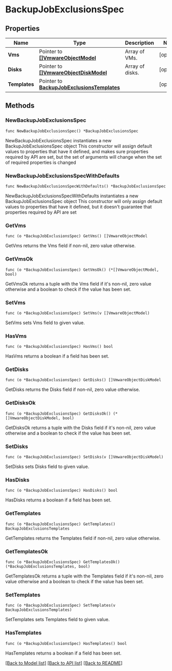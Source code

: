 # BackupJobExclusionsSpec

## Properties

Name | Type | Description | Notes
------------ | ------------- | ------------- | -------------
**Vms** | Pointer to [**[]VmwareObjectModel**](VmwareObjectModel.md) | Array of VMs. | [optional] 
**Disks** | Pointer to [**[]VmwareObjectDiskModel**](VmwareObjectDiskModel.md) | Array of disks. | [optional] 
**Templates** | Pointer to [**BackupJobExclusionsTemplates**](BackupJobExclusionsTemplates.md) |  | [optional] 

## Methods

### NewBackupJobExclusionsSpec

`func NewBackupJobExclusionsSpec() *BackupJobExclusionsSpec`

NewBackupJobExclusionsSpec instantiates a new BackupJobExclusionsSpec object
This constructor will assign default values to properties that have it defined,
and makes sure properties required by API are set, but the set of arguments
will change when the set of required properties is changed

### NewBackupJobExclusionsSpecWithDefaults

`func NewBackupJobExclusionsSpecWithDefaults() *BackupJobExclusionsSpec`

NewBackupJobExclusionsSpecWithDefaults instantiates a new BackupJobExclusionsSpec object
This constructor will only assign default values to properties that have it defined,
but it doesn't guarantee that properties required by API are set

### GetVms

`func (o *BackupJobExclusionsSpec) GetVms() []VmwareObjectModel`

GetVms returns the Vms field if non-nil, zero value otherwise.

### GetVmsOk

`func (o *BackupJobExclusionsSpec) GetVmsOk() (*[]VmwareObjectModel, bool)`

GetVmsOk returns a tuple with the Vms field if it's non-nil, zero value otherwise
and a boolean to check if the value has been set.

### SetVms

`func (o *BackupJobExclusionsSpec) SetVms(v []VmwareObjectModel)`

SetVms sets Vms field to given value.

### HasVms

`func (o *BackupJobExclusionsSpec) HasVms() bool`

HasVms returns a boolean if a field has been set.

### GetDisks

`func (o *BackupJobExclusionsSpec) GetDisks() []VmwareObjectDiskModel`

GetDisks returns the Disks field if non-nil, zero value otherwise.

### GetDisksOk

`func (o *BackupJobExclusionsSpec) GetDisksOk() (*[]VmwareObjectDiskModel, bool)`

GetDisksOk returns a tuple with the Disks field if it's non-nil, zero value otherwise
and a boolean to check if the value has been set.

### SetDisks

`func (o *BackupJobExclusionsSpec) SetDisks(v []VmwareObjectDiskModel)`

SetDisks sets Disks field to given value.

### HasDisks

`func (o *BackupJobExclusionsSpec) HasDisks() bool`

HasDisks returns a boolean if a field has been set.

### GetTemplates

`func (o *BackupJobExclusionsSpec) GetTemplates() BackupJobExclusionsTemplates`

GetTemplates returns the Templates field if non-nil, zero value otherwise.

### GetTemplatesOk

`func (o *BackupJobExclusionsSpec) GetTemplatesOk() (*BackupJobExclusionsTemplates, bool)`

GetTemplatesOk returns a tuple with the Templates field if it's non-nil, zero value otherwise
and a boolean to check if the value has been set.

### SetTemplates

`func (o *BackupJobExclusionsSpec) SetTemplates(v BackupJobExclusionsTemplates)`

SetTemplates sets Templates field to given value.

### HasTemplates

`func (o *BackupJobExclusionsSpec) HasTemplates() bool`

HasTemplates returns a boolean if a field has been set.


[[Back to Model list]](../README.md#documentation-for-models) [[Back to API list]](../README.md#documentation-for-api-endpoints) [[Back to README]](../README.md)


